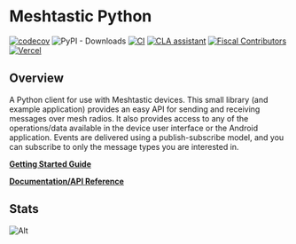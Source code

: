 # Meshtastic Python

[![codecov](https://codecov.io/gh/meshtastic/Meshtastic-python/branch/master/graph/badge.svg?token=TIWPJL73KV)](https://codecov.io/gh/meshtastic/Meshtastic-python)
![PyPI - Downloads](https://img.shields.io/pypi/dm/meshtastic)
[![CI](https://img.shields.io/github/workflow/status/meshtastic/Meshtastic-python/CI?label=actions&logo=github&color=yellow)](https://github.com/meshtastic/Meshtastic-python/actions/workflows/ci.yml)
[![CLA assistant](https://cla-assistant.io/readme/badge/meshtastic/Meshtastic-python)](https://cla-assistant.io/meshtastic/Meshtastic-python)
[![Fiscal Contributors](https://opencollective.com/meshtastic/tiers/badge.svg?label=Fiscal%20Contributors&color=deeppink)](https://opencollective.com/meshtastic/)
[![Vercel](https://img.shields.io/static/v1?label=Powered%20by&message=Vercel&style=flat&logo=vercel&color=000000)](https://vercel.com?utm_source=meshtastic&utm_campaign=oss)

## Overview

A Python client for use with Meshtastic devices.
This small library (and example application) provides an easy API for sending and receiving messages over mesh radios.
It also provides access to any of the operations/data available in the device user interface or the Android application.
Events are delivered using a publish-subscribe model, and you can subscribe to only the message types you are interested in.


**[Getting Started Guide](https://meshtastic.org/docs/software/python/python-installation)**

**[Documentation/API Reference](https://meshtastic-python.vercel.app/meshtastic/index.html)**


## Stats

![Alt](https://repobeats.axiom.co/api/embed/3d64492daee3a603497071b45e6cdb81d9b2d421.svg "Repobeats analytics image")
